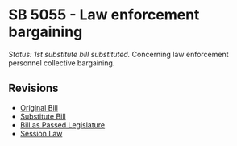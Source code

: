 # SB 5055 - Law enforcement bargaining
*Status: 1st substitute bill substituted.*
Concerning law enforcement personnel collective bargaining.

## Revisions
* [Original Bill](1/)
* [Substitute Bill](S/)
* [Bill as Passed Legislature](S.PL/)
* [Session Law](S.SL/)
